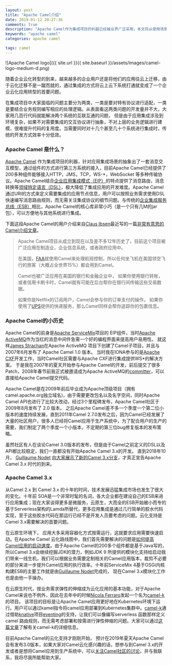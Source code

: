 ```yaml
---
layout: post
title: "Apache Camel介绍"
date: 2019-01-12 20:27:36
comments: true
description: "Apache Camel作为集成项目的利器已经被业界广泛采用，本文将从使用场景以及背后的故事介绍ApacheCamel，最后向大家介绍Apache Camel 3.x的最新进展。"
keywords: "apache camel"
categories: apache camel

tags: camel
---
```


![Apache Camel logo]({{ site.url }}{{ site.baseurl }}/assets/images/camel-logo-medium-d.png)

随着企业云化转型的到来，越来越多的企业用户还是将他们的应用往云上迁移，由于云化迁移不是一蹴而就的，通过集成的方式将云上云下系统打通就变成了一个企业云化应用转型的首要问题。

在集成项目中大家面临的问题主要分为两类，一类是要对特有协议进行适配，一类是要结合业务规则编写相应的处理逻辑。从表面看这两类问题的开发量并不大，大家用几百行代码就能解决两个系统的互联互通的问题， 但是由于应用集成涉及到环境复杂，如果不对需要集成的交互协议进行抽象，不对上层的业务逻辑进行建模，很难提升代码的复用度。当需要同时对十几个甚至几十个系统进行集成时，传统的开发方式效率十分低效。

### Apache Camel 是什么？

[Apache Camel](http://camel.apache.org/) 作为集成项目的利器，针对应用集成场景的抽象出了一套消息交互模型，通过组件的方式进行第三方系统的接入，目前Apache Camel已经提供了200多种组件能够接入HTTP，JMS，TCP，WS-*，WebSocket 等多种传输协议。Apache Camel结合[企业应用集成模式（EIP）](http://www.eaipatterns.com/toc.html)的特点提供了消息路由，消息转换等[领域特定语言（DSL）](https://en.wikipedia.org/wiki/Domain-specific_language)，极大降低了集成应用的开发难度。Apache Camel通过URI的方式来定义需要集成的应用节点信息，用户可以按照业务需求使用DSL快速编写消息路由规则，而无需关注集成协议的细节问题。与传统的[企业集成服务总线（ESB）](https://en.wikipedia.org/wiki/Enterprise_service_bus)相比，Apache Camel的核心库非常小巧（是一个只有几M的jar包），可以方便地与其他系统进行集成。

下面这段Apache Camel的用户介绍来自[Claus Ibsen](https://twitter.com/davsclaus)最近写的一篇[非常有意思的Camel介绍文章](https://medium.com/@davsclaus/apache-camel-explained-to-luke-skywalker-d8ed3366e0f3)。

> Apache Camel项目从成立到现在以及差不多12年历史了，目前这个项目被广泛应用在制造业，企业信息系统，或者政府应用中。
>
>  在美国，[FAA](https://www.faa.gov/)就使用Camel来处理航班控制，所以任何坐飞机在美国领空飞行的旅客（大概占全世界15%）都会用到Camel。
>
>  Camel也被广泛应用在美国的银行和金融企业中， 如果你使用银行转账，或者信用卡刷卡时，Camel就有可能在后台帮你在银行间传输这些交易数据。
>
> 如果你是Netflix的订阅用户，Camel会参与你的订单支付的操作。 如果你使用了[UPS](https://www.ups.com)提供的快递服务，那么Camel同样会帮你追踪你的包裹信息。

### Apache Camel的小历史

Apache Camel的前身是[Apache ServiceMix](http://servicemix.apache.org/)项目的 EIP组件，当时[Apache ActiveMQ](https://activemq.apache.org/)作为当红的消息中间件急需一个好的编程界面来提高用户易用性。 就这样[James Strachan](https://twitter.com/jstrachan)在Apache ActiveMQ 项目下创建了Camel子项目，并且与2007年6月发布了 Apache Camel 1.0 版本。 当时我在IONA参与的是[Apache CXF](http://cxf.apache.org/)开发工作，当时Camel社区需要与Apache CXF进行集成提供WS*的解决方案。 于是我在2007年的夏天开始参与Apache Camel的开发，前后提交了很多Patch，2008年春节前我正式被邀请成为Apache ActiveMQ的[committer](http://activemq.apache.org/team.html)，可以直接给Apache Camel提交代码。

Apache Camel是在2009年前后毕业成为Apache顶级项目（拥有camel.apache.org独立域名)，由于需要更改包名以及名字空间，同时Apache Camel  API也进行了比较大改动，经过3个里程碑发布，Apache Camel社区于2009年8月发布了 2.0 版本。 之后Apache Camel差不多一个季度一个第二位小版本的速度持续发展，直到2011年Camel 2.7.0发布之后，因为Camel已经发展了大量的社区用户，很多人已经将Camel应用于生产系统中，为了配合用户的生产的需要，我们制定了两个季度一个小版本，不定期的第三位bug修复版本的发布策略。

虽然社区有人在谈论Camel 3.0版本的发布，但是由于Camel之前定义的DSL以及API都比较稳定，我们一直都没有开始Apache Camel 3.x的开发。 直到2018年10月， [Guillaume Nodet](https://twitter.com/gnodet) [向大家展示了新的Camel 3.x分支](http://camel.465427.n5.nabble.com/HEADS-UP-Camel-3-x-branch-td5824287.html)，才真正宣告Apache Camel 3.x 时代的到来。

### Apache Camel 3.x

从Camel 2.x 到 Camel 3.x 的十年的时间，技术发展迅猛集成市场也发生了很大的变化。十年前 SOA是一个非常时髦的名词，各大企业都在建设自己的ESB来进行应用集成；现在大家谈得更多是微服务，云原生，大而全的ESB开始被小而专的基于Serverless架构的Lamda所替代，更多应用集成是通过几行简单的胶水代码实现，至于这些胶水代码在那运行已经不是开发人员要考虑的问题。云化支持是Camel 3.x需要解决的首要问题。

在云原生环境下， 应用大多采用容器化方式按需运行，这就要求应用需要快速启动。在Apache Camel 云化路线图中，我们首先需要解决的问题是[如何提高Camel应用的启动速度](https://issues.apache.org/jira/browse/CAMEL-12688)。由于Apache Camel的200多个组件都是基于Java写的，所以Camel 3.x会继续挖掘JDK的潜力，例如JDK 9 所提供的模块化支持给启动我们带来一线生机，我们可以根据业务需要定制相关的Camel应用版本，裁剪不必要的部分来进一步提升Camel应用的执行效率。十年前ServiceMix 4基于OSGi内核构建ESB的主要工作就是由[Guillaume Nodet](https://twitter.com/gnodet)完成的， 现在Camel 3.x模块化工作也是由他一手操办。

在云原生时代，按业务需求弹性的伸缩成为云化应用的基本功能，对于Apache Camel来说也不例外，因此在去年中的时候[Nicola Ferraro](https://twitter.com/ni_ferraro)发起一个名为[camel-k](https://github.com/apache/camel-k)的项目。 该项目的目标是让Apache Camel应用更好地在Kubernetes环境下运行。用户可以通过kamel指令将camel应用部署到Kubernetes集群中。[camel-k](https://github.com/apache/camel-k)通过借助[knative](https://github.com/knative/)项目[eventing](https://github.com/knative/eventing)的支持，让我们可以像编写serverless 函数那样定义camel 路由规则，而无需考虑部署和按需进行弹性伸缩的问题。大家可以通过[这篇文章](https://www.nicolaferraro.me/2018/10/15/introducing-camel-k/)了解有关camel-k的详细信息。

目前Apache Camel的云化支持才刚刚开始， 预计在2019年夏天Apache Camel会有发布3.0版本，如果大家对Camel云化感兴趣的话，想参与到Camel 3.x的开发或者是想将Camel应用到生产系统中，可以[关注Camel社区的讨论](https://lists.apache.org/list.html?users@camel.apache.org)，并与我联系，我将尽我所能帮助大家。
